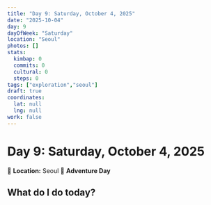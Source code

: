 ```yaml
---
title: "Day 9: Saturday, October 4, 2025"
date: "2025-10-04"
day: 9
dayOfWeek: "Saturday"
location: "Seoul"
photos: []
stats:
  kimbap: 0
  commits: 0
  cultural: 0
  steps: 0
tags: ["exploration","seoul"]
draft: true
coordinates:
  lat: null
  lng: null
work: false
---
```

# Day 9: Saturday, October 4, 2025

📍 **Location:** Seoul
🎒 **Adventure Day**

## What do I do today?


